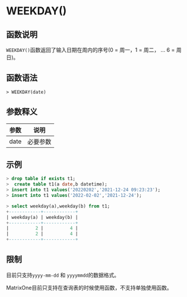 # **WEEKDAY()**

## **函数说明**

`WEEKDAY()`函数返回了输入日期在周内的序号(0 = 周一，1 = 周二， … 6 = 周日)。


## **函数语法**

```
> WEEKDAY(date)
```
## **参数释义**

|  参数   | 说明  |
|  ----  | ----  |
| date  | 必要参数  |



## **示例**


```sql
> drop table if exists t1;
>  create table t1(a date,b datetime);
> insert into t1 values('20220202','2021-12-24 09:23:23');
> insert into t1 values('2022-02-02','2021-12-24');

> select weekday(a),weekday(b) from t1;
+------------+------------+
| weekday(a) | weekday(b) |
+------------+------------+
|          2 |          4 |
|          2 |          4 |
+------------+------------+
```

## **限制**

目前只支持`yyyy-mm-dd` 和 `yyyymmdd`的数据格式。  

MatrixOne目前只支持在查询表的时候使用函数，不支持单独使用函数。
